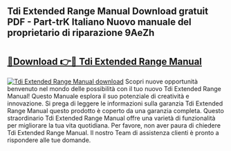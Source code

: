 ## Tdi Extended Range Manual Download gratuit PDF - Part-trK Italiano Nuovo manuale del proprietario di riparazione 9AeZh

# <h2><a href="http://dfgvame.blite.top/?on=Tdi+Extended+Range+Manual">🔗Download 👉🔴 Tdi Extended Range Manual</a></h2>

[![Tdi Extended Range Manual download](https://i.imgur.com/lujVjoI.png)](http://dfgvame.blite.top/?on=Tdi+Extended+Range+Manual)
Scopri nuove opportunità benvenuto nel mondo delle possibilità con il tuo nuovo Tdi Extended Range Manual! Questo Manuale esplora il suo potenziale di creatività e innovazione. Si prega di leggere le informazioni sulla garanzia Tdi Extended Range Manual questo prodotto è coperto da una garanzia completa. Questo straordinario Tdi Extended Range Manual offre una varietà di funzionalità per migliorare la tua vita quotidiana. Per favore, non aver paura di chiedere Tdi Extended Range Manual. Il nostro Team di assistenza clienti è pronto a rispondere alle tue domande.
